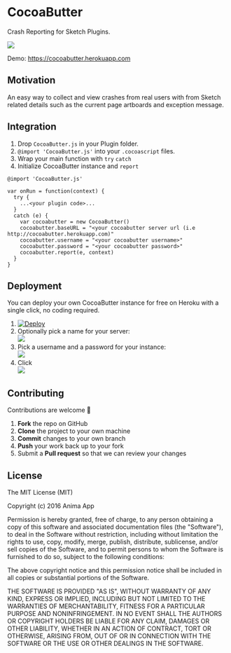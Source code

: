 # CocoaButter
Crash Reporting for Sketch Plugins.

![](https://cl.ly/1b0H2i3z163D/ezgif-1564281746.gif)

Demo: https://cocoabutter.herokuapp.com

## Motivation

An easy way to collect and view crashes from real users with from Sketch related details such as the current page artboards and exception message.

## Integration

1. Drop `CocoaButter.js` in your Plugin folder.
2. ```@import 'CocoaButter.js'``` into your `.cocoascript` files.
3. Wrap your main function with `try` `catch`
4. Initialize CocoaButter instance and `report`
```
@import 'CocoaButter.js'

var onRun = function(context) {
  try {
    ...<your plugin code>...
  }
  catch (e) {
    var cocoabutter = new CocoaButter()
    cocoabutter.baseURL = "<your cocoabutter server url (i.e http://cocoabutter.herokuapp.com)"
    cocoabutter.username = "<your cocoabutter username>"
    cocoabutter.password = "<your cocoabutter password>"
    cocoabutter.report(e, context)
  }
}
```

## Deployment
You can deploy your own CocoaButter instance for free on Heroku with a single click, no coding required.

1. [![Deploy](https://www.herokucdn.com/deploy/button.png)](https://heroku.com/deploy)
2. Optionally pick a name for your server:  
<kbd>![](https://cl.ly/452x3b1z193G/Screen%20Shot%202016-10-01%20at%209.06.38%20AM.png)</kbd>
3. Pick a username and a password for your instance:  
<kbd>![](https://cl.ly/2F2K2b2f3e1Y/Screen%20Shot%202016-10-01%20at%209.06.30%20AM.png)</kbd>
4. Click  
<kbd>![](https://cl.ly/1U2d0V2p2g2q/Screen%20Shot%202016-10-01%20at%209.59.05%20AM.png)</kbd>

## Contributing

Contributions are welcome 🎉

 1. **Fork** the repo on GitHub
 2. **Clone** the project to your own machine
 3. **Commit** changes to your own branch
 4. **Push** your work back up to your fork
 5. Submit a **Pull request** so that we can review your changes

## License

The MIT License (MIT)

Copyright (c) 2016 Anima App

Permission is hereby granted, free of charge, to any person obtaining a copy
of this software and associated documentation files (the "Software"), to deal
in the Software without restriction, including without limitation the rights
to use, copy, modify, merge, publish, distribute, sublicense, and/or sell
copies of the Software, and to permit persons to whom the Software is
furnished to do so, subject to the following conditions:

The above copyright notice and this permission notice shall be included in
all copies or substantial portions of the Software.

THE SOFTWARE IS PROVIDED "AS IS", WITHOUT WARRANTY OF ANY KIND, EXPRESS OR
IMPLIED, INCLUDING BUT NOT LIMITED TO THE WARRANTIES OF MERCHANTABILITY,
FITNESS FOR A PARTICULAR PURPOSE AND NONINFRINGEMENT.  IN NO EVENT SHALL THE
AUTHORS OR COPYRIGHT HOLDERS BE LIABLE FOR ANY CLAIM, DAMAGES OR OTHER
LIABILITY, WHETHER IN AN ACTION OF CONTRACT, TORT OR OTHERWISE, ARISING FROM,
OUT OF OR IN CONNECTION WITH THE SOFTWARE OR THE USE OR OTHER DEALINGS IN
THE SOFTWARE.
